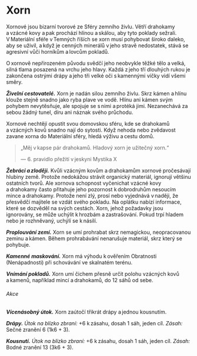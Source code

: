 # Xorn
  
Xornové jsou bizarní tvorové ze Sféry zemního živlu. Větří drahokamy a vzácné kovy a pak prochází hlínou a skálou, aby tyto poklady sežrali. V Materiální sféře v Temných říších se xorn musí pohybovat široko daleko, aby se uživil, a když je cenných minerálů v jeho stravě nedostatek, stává se agresivní vůči horníkům a lovcům pokladů.
  
O xornově nepřirozeném původu svědčí jeho neobvykle těžké tělo a velká, silná tlama posazená na vrchu jeho hlavy. Každá z jeho tří dlouhých rukou je zakončena ostrými drápy a jeho tři velké oči s kamennými víčky vidí všemi směry.
  
***Živelní cestovatelé.*** Xorn je nadán silou zemního živlu. Skrz kámen a hlínu klouže stejně snadno jako ryba plave ve vodě. Hlínu ani kámen svým pohybem nevytěsňuje, ale spojuje se s nimi a protéká jimi. Nezanechává za sebou žádný tunel, díru ani náznak svého průchodu.
  
Xornové nechtějí opustit svou domovskou sféru, kde se drahokamů a vzácných kovů snadno nají do sytosti. Když nehoda nebo zvědavost zavane xorna do Materiální sféry, hledá výživu a cestu domů.

> „Měj v kapse pár drahokamů. Hladový xorn je užitečný xorn.“
>   
> — 6. pravidlo přežití v jeskyni Mystika X  
  
***Žebráci a zloději.*** Kvůli vzácným kovům a drahokamům xornové pročesávají hlubiny země. Protože nedokážou strávit organický materiál, ignorují většinu ostatních tvorů. Ale xornova schopnost vyčenichat vzácné kovy a drahokamy často přitahuje jeho pozornost k dobrodruhům nesoucím mince a drahokamy. Protože není zlý, prosí nebo vyjednává v naději, že přesvědčí majitele se vzdát svého pokladu. Na oplátku nabízí informace, které se dozvěděl na svých cestách. Xorn, jehož požadavky jsou ignorovány, se může uchýlit k hrozbám a zastrašování. Pokud trpí hladem nebo je rozhněvaný, uchýlí se k násilí.
  
<Monster 
    title="Xorn"
    subtitle="Střední elementál, neutrální￼"
    armor-class="19 (přirozená zbroj)"
    hit-points="73 (7k8 + 42)"
    speed="4 sáhy, hrabání 4 sáhy"
    str="17 (+3)"
    dex="10 (+0)"
    con="22 (+6)"
    int="11 (+0)"
    wis="10 (+0)"
    cha="11 (+0)"
    saving-throws=""
    skills="Nenápadnost +3, Vnímání +6"
    damage-vulnerabilities=""
    damage-resistances="bodná, drtivá a sečná z nemagických útoků, kromě adamantinových zbraní"
    damage-immunities=""
    condition-immunities=""
    senses="vidění ve tmě 12 sáhů, citlivost na otřesy 12 sáhů, pasivní Vnímání 16"
    languages="terranština"
    challenge="5 (1 800 ZK)"
    >

***Proplouvání zemí.*** Xorn se umí prohrabat skrz nemagickou, neopracovanou zeminu a kámen. Během prohrabávání nenarušuje materiál, skrz který se pohybuje.
  
***Kamenné maskování.*** Xorn má výhodu k ověřením Obratnosti (Nenápadnosti) při schovávání ve skalnatém terénu.
  
***Vnímání pokladů.*** Xorn umí čichem přesně určit polohu vzácných kovů a kamenů, například mincí a drahokamů, do 12 sáhů od sebe.
  
###### Akce
  
***Vícenásobný útok.*** Xorn zaútočí třikrát drápy a jednou kousnutím.
  
***Drápy.*** *Útok na blízko zbraní:* +6 k zásahu, dosah 1 sáh, jeden cíl. *Zásah:* Sečné zranění 6 (1k6 + 3).
  
***Kousnutí.*** *Útok na blízko zbraní:* +6 k zásahu, dosah 1 sáh, jeden cíl. *Zásah:* Bodné zranění 13 (3k6 + 3).

</Monster>
